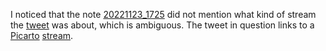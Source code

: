 I noticed that the note [20221123_1725](20221123_1725.md) did not mention what kind of stream the [tweet](https://twitter.com/exodrifter/status/706537770399899648) was about, which is ambiguous. The tweet in question links to a [Picarto](../notes/picarto.md) [stream](../notes/live-streaming-history.md).
